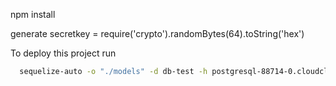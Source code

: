 

npm install

generate secretkey = require('crypto').randomBytes(64).toString('hex')

To deploy this project run

```bash
  sequelize-auto -o "./models" -d db-test -h postgresql-88714-0.cloudclusters.net -u man -p 10742 -x aA0840454897 -e postgres
```

